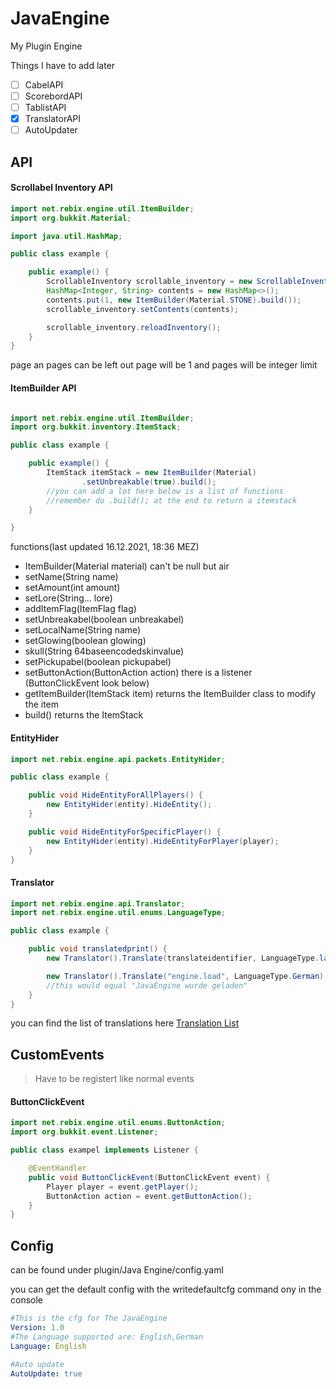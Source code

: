 # JavaEngine
My Plugin Engine


Things I have to add later
- [ ] CabelAPI
- [ ] ScorebordAPI
- [ ] TablistAPI
- [x] TranslatorAPI
- [ ] AutoUpdater

## API

#### Scrollabel Inventory API

```java
import net.rebix.engine.util.ItemBuilder;
import org.bukkit.Material;

import java.util.HashMap;

public class example {

    public example() {
        ScrollableInventory scrollable_inventory = new ScrollableInventory().create(player, name, size, page, pages);
        HashMap<Integer, String> contents = new HashMap<>();
        contents.put(1, new ItemBuilder(Material.STONE).build());
        scrollable_inventory.setContents(contents);

        scrollable_inventory.reloadInventory();
    }
}
```

page an pages can be left out page will be 1 and pages will be integer limit

#### ItemBuilder API

```java

import net.rebix.engine.util.ItemBuilder;
import org.bukkit.inventory.ItemStack;

public class example {

    public example() {
        ItemStack itemStack = new ItemBuilder(Material)
                .setUnbreakable(true).build();
        //you can add a lot here below is a list of functions
        //remember do .build(); at the end to return a itemstack
    }

}
```
functions(last updated 16.12.2021, 18:36 MEZ)
- ItemBuilder(Material material) can't be null but air
- setName(String name)
- setAmount(int amount)
- setLore(String... lore)
- addItemFlag(ItemFlag flag)
- setUnbreakabel(boolean unbreakabel)
- setLocalName(String name)
- setGlowing(boolean glowing)
- skull(String 64baseencodedskinvalue)
- setPickupabel(boolean pickupabel)
- setButtonAction(ButtonAction action) there is a listener (ButtonClickEvent look below)
- getItemBuilder(ItemStack item) returns the ItemBuilder class to modify the item
- build() returns the ItemStack

#### EntityHider

```java
import net.rebix.engine.api.packets.EntityHider;

public class example {

    public void HideEntityForAllPlayers() {
        new EntityHider(entity).HideEntity();
    }

    public void HideEntityForSpecificPlayer() {
        new EntityHider(entity).HideEntityForPlayer(player);
    }
}
```


#### Translator

```java
import net.rebix.engine.api.Translator;
import net.rebix.engine.util.enums.LanguageType;

public class example {

    public void translatedprint() {
        new Translator().Translate(translateidentifier, LanguageType.language);

        new Translator().Translate("engine.load", LanguageType.German);
        //this would equal "JavaEngine wurde geladen"
    }
}
```
you can find the list of translations here
[Translation List](https://github.com/Homework-Studios/github-storage/blob/main/JavaEngine/Translations "Translation List")




##  **CustomEvents**
> Have to be registert like normal events

#### ButtonClickEvent

```java
import net.rebix.engine.util.enums.ButtonAction;
import org.bukkit.event.Listener;

public class exampel implements Listener {

    @EventHandler
    public void ButtonClickEvent(ButtonClickEvent event) {
        Player player = event.getPlayer();
        ButtonAction action = event.getButtonAction();
    }
}
```


## Config
can be found under plugin/Java Engine/config.yaml

you can get the default config with the writedefaultcfg command ony in the console
```yaml
#This is the cfg for The JavaEngine
Version: 1.0
#The Language supported are: English,German
Language: English

#Auto update
AutoUpdate: true


```
